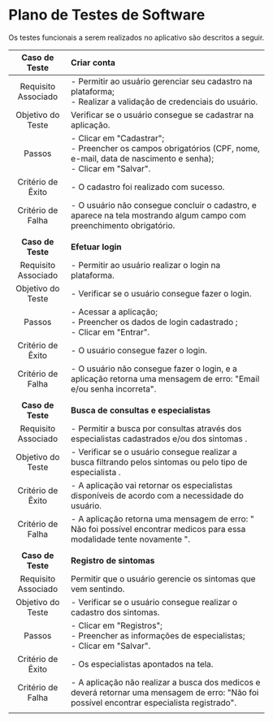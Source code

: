 # Plano de Testes de Software

Os testes funcionais a serem realizados no aplicativo são descritos a seguir.

 
| **Caso de Teste** | **Criar conta** 	|
| :---: | :--- |
| Requisito Associado |  - Permitir ao usuário gerenciar seu cadastro na plataforma; <br> - Realizar a validação de credenciais do usuário. |
| Objetivo do Teste | Verificar se o usuário consegue se cadastrar na aplicação. |
| Passos |  - Clicar em "Cadastrar";  <br> - Preencher os campos obrigatórios (CPF, nome, e-mail, data de nascimento e senha); <br> - Clicar em "Salvar". |
|Critério de Êxito | - O cadastro foi realizado com sucesso. |
|Critério de Falha | - O usuário não consegue concluir o cadastro, e aparece na tela mostrando algum campo com preenchimento obrigatório. |
|  	|  	|
| **Caso de Teste** | **Efetuar login** |
| Requisito Associado | - Permitir ao usuário realizar o login na plataforma. |
| Objetivo do Teste | - Verificar se o usuário consegue fazer o login. |
| Passos | - Acessar a aplicação; <br> - Preencher os dados de login cadastrado ; <br> - Clicar em "Entrar". |
|Critério de Êxito | - O usuário consegue fazer o login. |
|Critério de Falha | - O usuário não consegue fazer o login, e a aplicação retorna uma mensagem de erro: "Email e/ou senha incorreta". |
|  	|  	|
| **Caso de Teste** | **Busca de consultas e especialistas** |
| Requisito Associado |  - Permitir a busca por consultas através dos especialistas cadastrados e/ou dos sintomas . |
| Objetivo do Teste | - Verificar se o usuário consegue realizar a busca filtrando pelos sintomas ou pelo tipo de especialista . |
|Critério de Êxito | - A aplicação vai retornar os especialistas disponíveis de acordo com a necessidade do  usuário. |
|Critério de Falha | - A aplicação retorna uma mensagem de erro: " Não foi possível encontrar medicos para essa modalidade tente novamente ". |
| 	|  	|
| **Caso de Teste** | **Registro de sintomas** |
| Requisito Associado | 	Permitir que o usuário gerencie os sintomas que vem sentindo. |
| Objetivo do Teste | - Verificar se o usuário consegue realizar o cadastro dos sintomas. |
| Passos | - Clicar em "Registros"; <br> - Preencher as informações de especialistas; <br> - Clicar em "Salvar". |
|Critério de Êxito | - Os especialistas  apontados na tela. |
|Critério de Falha | - A aplicação não realizar a busca dos medicos e deverá retornar uma mensagem de erro: "Não foi possível encontrar especialista registrado". |
|  	|  	|

